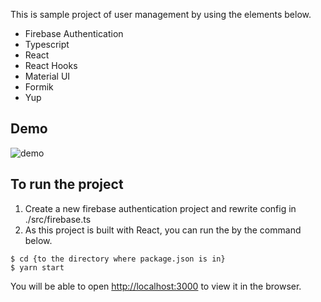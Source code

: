 This is sample project of user management by using the elements below.

- Firebase Authentication
- Typescript
- React
- React Hooks
- Material UI
- Formik
- Yup

## Demo

![demo](https://github.com/motoitanigaki/typescript-react-hooks-firebase_authentication-sample/blob/master/demo/demo2.gif)

## To run the project

1. Create a new firebase authentication project and rewrite config in ./src/firebase.ts
2. As this project is built with React, you can run the by the command below.

```
$ cd {to the directory where package.json is in}
$ yarn start
```

You will be able to open [http://localhost:3000](http://localhost:3000) to view it in the browser.
